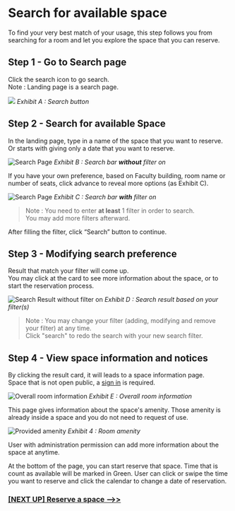 # Search for available space
To find your very best match of your usage, this step follows you from searching for a room and let you explore the space that you can reserve.

## Step 1 - Go to Search page
Click the search icon to go search.<br>
Note : Landing page is a search page.

![](../../img/navigation-bar/search-button.png)
*Exhibit A : Search button*

## Step 2 - Search for available Space
In the landing page, type in a name of the space that you want to reserve.<br>
Or starts with giving only a date that you want to reserve.

![Search Page](../../img/search-page/simple.png)
*Exhibit B : Search bar **without** filter on*

If you have your own preference, based on Faculty building, room name or number of seats, click advance to reveal more options (as Exhibit C).

![Search Page](../../img/search-page/advanced.png)
*Exhibit C : Search bar **with** filter on*

> Note : You need to enter **at least** 1 filter in order to search.<br>
You may add more filters afterward.

After filling the filter, click “Search” button to continue.

## Step 3 - Modifying search preference
Result that match your filter will come up. <br>
You may click at the card to see more information about the space, or to start the reservation process.

![Search Result without filter on](../../img/search-result/simple.png)
*Exhibit D : Search result based on your filter(s)*

> Note : You may change your filter (adding, modifying and remove your filter) at any time. <br>
Click "search" to redo the search with your new search filter.

## Step 4 - View space information and notices
By clicking the result card, it will leads to a space information page.<br>
Space that is not open public, a [sign in]() is required.

![Overall room information](../../img/room-info/overall.png)
*Exhibit E : Overall room information*

This page gives information about the space's amenity. Those amenity is already inside a space and you do not need to request of use.

![Provided amenity](../../img/room-info/room-amenity.png)
*Exhibit 4 : Room amenity*

User with administration permission can add more information about the space at anytime.

At the bottom of the page, you can start reserve that space. Time that is count as available will be marked in Green. User can click or swipe the time you want to reserve and click the calendar to change a date of reservation.

### [[NEXT UP] Reserve a space -->>](/client/reserve-a-space.md)
